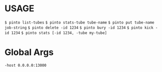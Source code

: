 # USAGE

`$ pinto list-tubes`
`$ pinto stats-tube tube-name`
`$ pinto put tube-name job-string`
`$ pinto delete -id 1234`
`$ pinto bury -id 1234` 
`$ pinto kick -id 1234` 
`$ pinto stats [-id 1234, -tube my-tube]` 

# Global Args

`-host 0.0.0.0:13000`